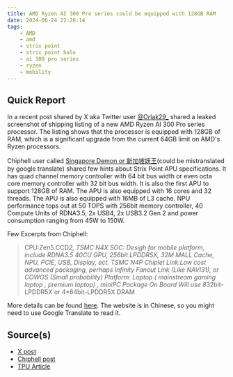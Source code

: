 ```yaml
---
title: AMD Ryzen AI 300 Pro series could be equipped with 128GB RAM
date: 2024-06-24 22:28:14
tags:
    - AMD
    - amd
    - strix point
    - strix point halo
    - ai 300 pro series
    - ryzen
    - mobility
---
```


## Quick Report

In a recent post shared by X aka Twitter user [@Orlak29_][def] shared a leaked screenshot of shipping listing of a new AMD Ryzen AI 300 Pro series processor. The listing shows that the processor is equipped with 128GB of RAM, which is a significant upgrade from the current 64GB limit on AMD\'s Ryzen processors.
<!-- more -->

Chiphell user called [Singapore Demon or 新加坡妖王][def2](could be mistranslated by google translate) shared few hints about Strix Point APU specifications. It has quad channel memory controller with 64 bit bus width or even octa core memory controller with 32 bit bus width. It is also the first APU to support 128GB of RAM. The APU is also equipped with 16 cores and 32 threads. The APU is also equipped with 16MB of L3 cache. NPU performance tops out at 50 TOPS with 256bit memory controller, 40 Compute Units of RDNA3.5, 2x USB4, 2x USB3.2 Gen 2 and power consumption ranging from 45W to 150W.

Few Excerpts from Chiphell:
> CPU:Zen5 CCD*2, TSMC N4X
SOC: Desigh for mobile platform, include RDNA3.5 40CU GPU, 256bit LPDDR5X, 32M MALL Cache, NPU, PCIE, USB, Display, ect. TSMC N4P
Chiplet Link:Low cost advanced packaging, perhaps Infinity Fanout Link (Like NAVI31), or COWOS (Small probability)
Platform: Laptop ( mainstream gaming laptop , premium laptop) , miniPC
Package On Board
Will use 8*32bit-LPDDR5X or 4*64bit-LPDDR5X DRAM

More details can be found [here][def3]. The website is in Chinese, so you might need to use Google Translate to read it.

## Source(s)

- [X post][def]
- [Chiphell post][def3]
- [TPU Article][def4]

[def]: https://x.com/Olrak29_/status/1804637535311970430
[def2]: https://www.chiphell.com/space-uid-417489.html
[def3]: https://www.chiphell.com/thread-2599662-1-1.html
[def4]: https://www.techpowerup.com/323835/amd-ryzen-ai-300-pro-series-could-be-equipped-with-up-to-128-gb-of-memory
